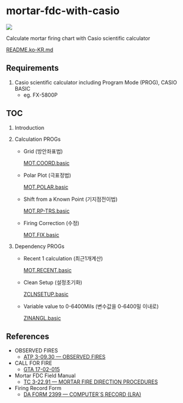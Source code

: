 # mortar-fdc-with-casio

<img src="https://img.shields.io/badge/casio_basic-blue?style=for-the-badge&logo=visualbasic&logoColor=ffffff" />

Calculate mortar firing chart with Casio scientific calculator

[README.ko-KR.md](./README.ko-KR.md)

## Requirements

1. Casio scientific calculator including Program Mode (PROG), CASIO BASIC
   - eg. FX-5800P

## TOC

1. Introduction

>

2. Calculation PROGs

    - Grid (방안좌표법)
      
      [MOT.COORD.basic](./MOT.COORD.basic)
      
    - Polar Plot (극표정법)

      [MOT.POLAR.basic](./MOT.POLAR.basic)
      
    - Shift from a Known Point (기지점전이법)
      
      [MOT.RP-TRS.basic](./MOT.RP-TRS.basic)
      
    - Firing Correction (수정)

      [MOT.FIX.basic](./MOT.FIX.basic)
      
3. Dependency PROGs

   - Recent 1 calculation (최근1개계산)
     
     [MOT.RECENT.basic](./MOT.RECENT.basic)
     
   - Clean Setup (설정초기화)
   
     [ZCLNSETUP.basic](./ZCLNSETUP.basic)
     
   - Variable value to 0-6400Mils (변수값을 0-6400밀 이내로)
     
     [ZINANGL.basic](./ZINANGL.basic)

## References

- OBSERVED FIRES
   - [ATP 3-09.30 — OBSERVED FIRES](./references-archive/ARN5011_ATP%203-09x30%20FINAL%20WEB.pdf)
- CALL FOR FIRE
   - [GTA 17-02-015](./references-archive/call_for_fire.pdf)
- Mortar FDC Field Manual
   - [TC 3-22.91 — MORTAR FIRE DIRECTION PROCEDURES](./references-archive/ARN3488_TC%203-22x91%20FINAL%20WEB%201.pdf)
- Firing Record Form
   - [DA FORM 2399 — COMPUTER`S RECORD (LRA)](./references-archive/ARN3823_DA%20FORM%202399%20FINAL.pdf)
